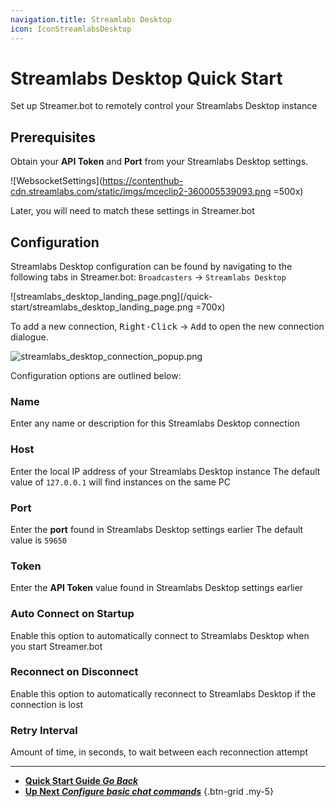 ```yaml
---
navigation.title: Streamlabs Desktop
icon: IconStreamlabsDesktop
---
```


# Streamlabs Desktop Quick Start
Set up Streamer.bot to remotely control your Streamlabs Desktop instance

## Prerequisites

Obtain your **API Token** and **Port** from your Streamlabs Desktop settings.

![WebsocketSettings](https://contenthub-cdn.streamlabs.com/static/imgs/mceclip2-360005539093.png =500x)

Later, you will need to match these settings in Streamer.bot

## Configuration

Streamlabs Desktop configuration can be found by navigating to the following tabs in Streamer.bot:
`Broadcasters` -> `Streamlabs Desktop`

![streamlabs_desktop_landing_page.png](/quick-start/streamlabs_desktop_landing_page.png =700x)

To add a new connection, <kbd>Right-Click</kbd> -> <kbd>Add</kbd> to open the new connection dialogue.

![streamlabs_desktop_connection_popup.png](/quick-start/streamlabs_desktop_connection_popup.png)

Configuration options are outlined below:

### Name
Enter any name or description for this Streamlabs Desktop connection

### Host
Enter the local IP address of your Streamlabs Desktop instance
The default value of `127.0.0.1` will find instances on the same PC

### Port
Enter the **port** found in Streamlabs Desktop settings earlier
The default value is `59650`

### Token
Enter the **API Token** value found in Streamlabs Desktop settings earlier

### Auto Connect on Startup
Enable this option to automatically connect to Streamlabs Desktop when you start Streamer.bot

### Reconnect on Disconnect
Enable this option to automatically reconnect to Streamlabs Desktop if the connection is lost

### Retry Interval
Amount of time, in seconds, to wait between each reconnection attempt

---

- [<i class="mdi mdi-chevron-left"></i> **Quick Start Guide *Go Back***](/Quick-Start)
- [<i class="mdi mdi-chat"></i> **Up Next *Configure basic chat commands***](/Quick-Start/Commands)
{.btn-grid .my-5}